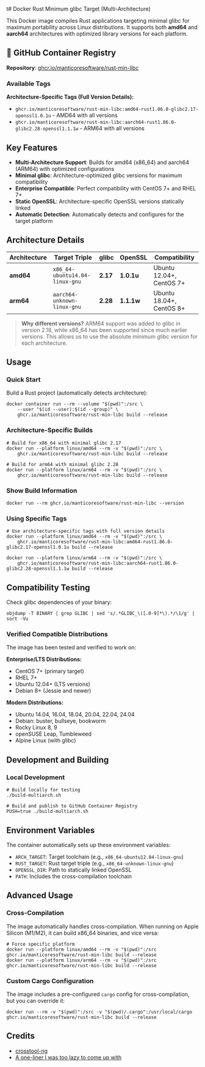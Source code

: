 t# Docker Rust Minimum glibc Target (Multi-Architecture)

This Docker image compiles Rust applications targeting minimal glibc for maximum portability across Linux distributions. 
It supports both **amd64** and **aarch64** architectures with optimized library versions for each platform.

## 🐳 GitHub Container Registry

**Repository**: [ghcr.io/manticoresoftware/rust-min-libc](https://github.com/manticoresoftware/manticore/pkgs/container/rust-min-libc)

### Available Tags

**Architecture-Specific Tags (Full Version Details):**
- `ghcr.io/manticoresoftware/rust-min-libc:amd64-rust1.86.0-glibc2.17-openssl1.0.1u` - AMD64 with all versions
- `ghcr.io/manticoresoftware/rust-min-libc:aarch64-rust1.86.0-glibc2.28-openssl1.1.1w` - ARM64 with all versions

## Key Features

- **Multi-Architecture Support**: Builds for amd64 (x86_64) and aarch64 (ARM64) with optimized configurations
- **Minimal glibc**: Architecture-optimized glibc versions for maximum compatibility
- **Enterprise Compatible**: Perfect compatibility with CentOS 7+ and RHEL 7+
- **Static OpenSSL**: Architecture-specific OpenSSL versions statically linked
- **Automatic Detection**: Automatically detects and configures for the target platform

## Architecture Details

| Architecture | Target Triple | glibc | OpenSSL | Compatibility |
|--------------|---------------|-------|---------|---------------|
| **amd64** | `x86_64-ubuntu14.04-linux-gnu` | **2.17** | **1.0.1u** | Ubuntu 12.04+, CentOS 7+ |
| **arm64** | `aarch64-unknown-linux-gnu` | **2.28** | **1.1.1w** | Ubuntu 18.04+, CentOS 8+ |

> **Why different versions?** ARM64 support was added to glibc in version 2.18, while x86_64 has been supported since much earlier versions. This allows us to use the absolute minimum glibc version for each architecture.

## Usage

### Quick Start
Build a Rust project (automatically detects architecture):
```shell
docker container run --rm --volume "$(pwd)":/src \
    --user "$(id --user):$(id --group)" \
    ghcr.io/manticoresoftware/rust-min-libc build --release
```

### Architecture-Specific Builds
```shell
# Build for x86_64 with minimal glibc 2.17
docker run --platform linux/amd64 --rm -v "$(pwd)":/src \
    ghcr.io/manticoresoftware/rust-min-libc build --release

# Build for arm64 with minimal glibc 2.28  
docker run --platform linux/arm64 --rm -v "$(pwd)":/src \
    ghcr.io/manticoresoftware/rust-min-libc build --release
```

### Show Build Information
```shell
docker run --rm ghcr.io/manticoresoftware/rust-min-libc --version
```

### Using Specific Tags
```shell
# Use architecture-specific tags with full version details
docker run --platform linux/amd64 --rm -v "$(pwd)":/src \
    ghcr.io/manticoresoftware/rust-min-libc:amd64-rust1.86.0-glibc2.17-openssl1.0.1u build --release

docker run --platform linux/arm64 --rm -v "$(pwd)":/src \
    ghcr.io/manticoresoftware/rust-min-libc:aarch64-rust1.86.0-glibc2.28-openssl1.1.1w build --release
```

## Compatibility Testing

Check glibc dependencies of your binary:
```shell
objdump -T BINARY | grep GLIBC | sed 's/.*GLIBC_\([.0-9]*\).*/\1/g' | sort -Vu
```

### Verified Compatible Distributions
The image has been tested and verified to work on:

**Enterprise/LTS Distributions:**
- CentOS 7+ (primary target)
- RHEL 7+
- Ubuntu 12.04+ (LTS versions)
- Debian 8+ (Jessie and newer)

**Modern Distributions:**
- Ubuntu 14.04, 16.04, 18.04, 20.04, 22.04, 24.04
- Debian: buster, bullseye, bookworm
- Rocky Linux 8, 9
- openSUSE Leap, Tumbleweed
- Alpine Linux (with glibc)

## Development and Building

### Local Development
```shell
# Build locally for testing
./build-multiarch.sh

# Build and publish to GitHub Container Registry
PUSH=true ./build-multiarch.sh
```

## Environment Variables

The container automatically sets up these environment variables:

- `ARCH_TARGET`: Target toolchain (e.g., `x86_64-ubuntu12.04-linux-gnu`)
- `RUST_TARGET`: Rust target triple (e.g., `x86_64-unknown-linux-gnu`)
- `OPENSSL_DIR`: Path to statically linked OpenSSL
- `PATH`: Includes the cross-compilation toolchain

## Advanced Usage

### Cross-Compilation
The image automatically handles cross-compilation. When running on Apple Silicon (M1/M2), 
it can build x86_64 binaries, and vice versa:

```shell
# Force specific platform
docker run --platform linux/amd64 --rm -v "$(pwd)":/src ghcr.io/manticoresoftware/rust-min-libc build --release
docker run --platform linux/arm64 --rm -v "$(pwd)":/src ghcr.io/manticoresoftware/rust-min-libc build --release
```

### Custom Cargo Configuration
The image includes a pre-configured `cargo` config for cross-compilation, but you can override it:

```shell
docker run --rm -v "$(pwd)":/src -v "$(pwd)/.cargo":/usr/local/cargo ghcr.io/manticoresoftware/rust-min-libc build --release
```

## Credits
* [crosstool-ng](https://crosstool-ng.github.io/)
* [A one-liner I was too lazy to come up with](https://stackoverflow.com/questions/3436008/how-to-determine-version-of-glibc-glibcxx-binary-will-depend-on)